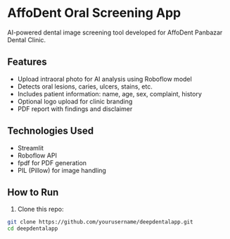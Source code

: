 # AffoDent Oral Screening App

AI-powered dental image screening tool developed for AffoDent Panbazar Dental Clinic.

## Features

- Upload intraoral photo for AI analysis using Roboflow model
- Detects oral lesions, caries, ulcers, stains, etc.
- Includes patient information: name, age, sex, complaint, history
- Optional logo upload for clinic branding
- PDF report with findings and disclaimer

## Technologies Used

- Streamlit
- Roboflow API
- fpdf for PDF generation
- PIL (Pillow) for image handling

## How to Run

1. Clone this repo:
```bash
git clone https://github.com/yourusername/deepdentalapp.git
cd deepdentalapp
